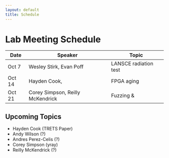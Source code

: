 ```yaml
---
layout: default
title: Schedule
---
```


# Lab Meeting Schedule


| Date      | Speaker                           | Topic                     |
|-----------|-----------------------------------|---------------------------|
|Oct 7      | Wesley Stirk, Evan Poff           | LANSCE radiation test     | 
|Oct 14     | Hayden Cook,                      | FPGA aging                |
|Oct 21     | Corey Simpson, Reilly McKendrick  | Fuzzing &                 |



## Upcoming Topics
* Hayden Cook (TRETS Paper)
* Andy Wilson (?)
* Andres Perez-Celis (?)
* Corey Simpson (yray)
* Reilly McKendrick (?)
